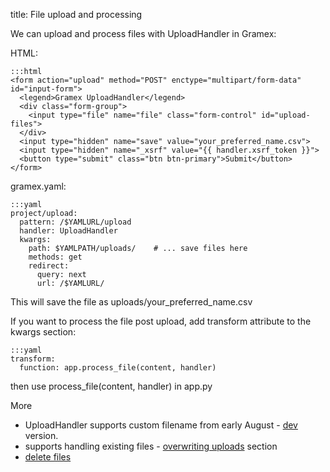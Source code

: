 title: File upload and processing

We can upload and process files with UploadHandler in Gramex:

HTML:

    :::html
    <form action="upload" method="POST" enctype="multipart/form-data" id="input-form">
      <legend>Gramex UploadHandler</legend>
      <div class="form-group">
        <input type="file" name="file" class="form-control" id="upload-files">
      </div>
      <input type="hidden" name="save" value="your_preferred_name.csv">
      <input type="hidden" name="_xsrf" value="{{ handler.xsrf_token }}">
      <button type="submit" class="btn btn-primary">Submit</button>
    </form>

gramex.yaml:

    :::yaml
    project/upload:
      pattern: /$YAMLURL/upload
      handler: UploadHandler
      kwargs:
        path: $YAMLPATH/uploads/    # ... save files here
        methods: get
        redirect:
          query: next
          url: /$YAMLURL/

This will save the file as uploads/your_preferred_name.csv

If you want to process the file post upload, add transform attribute to the kwargs section:

    :::yaml
    transform:
      function: app.process_file(content, handler)

then use process_file(content, handler) in app.py

More
- UploadHandler supports custom filename from early August - [dev](https://code.gramener.com/s.anand/gramex/tree/dev) version.
- supports handling existing files - [overwriting uploads](../uploadhandler/#overwriting-uploads) section 
- [delete files](../uploadhandler/#upload-deletion)
